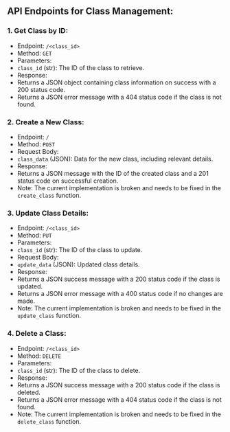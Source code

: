 ## API Endpoints for Class Management:

### 1. Get Class by ID:
- Endpoint: `/<class_id>`
- Method: `GET`
- Parameters:
 - `class_id` (str): The ID of the class to retrieve.
- Response:
 - Returns a JSON object containing class information on success with a 200 status code.
 - Returns a JSON error message with a 404 status code if the class is not found.

### 2. Create a New Class:
- Endpoint: `/`
- Method: `POST`
- Request Body:
 - `class_data` (JSON): Data for the new class, including relevant details.
- Response:
 - Returns a JSON message with the ID of the created class and a 201 status code on successful creation.
 - Note: The current implementation is broken and needs to be fixed in the `create_class` function.

### 3. Update Class Details:
- Endpoint: `/<class_id>`
- Method: `PUT`
- Parameters:
 - `class_id` (str): The ID of the class to update.
- Request Body:
 - `update_data` (JSON): Updated class details.
- Response:
 - Returns a JSON success message with a 200 status code if the class is updated.
 - Returns a JSON error message with a 400 status code if no changes are made.
 - Note: The current implementation is broken and needs to be fixed in the `update_class` function.

### 4. Delete a Class:
- Endpoint: `/<class_id>`
- Method: `DELETE`
- Parameters:
 - `class_id` (str): The ID of the class to delete.
- Response:
 - Returns a JSON success message with a 200 status code if the class is deleted.
 - Returns a JSON error message with a 404 status code if the class is not found.
 - Note: The current implementation is broken and needs to be fixed in the `delete_class` function.
